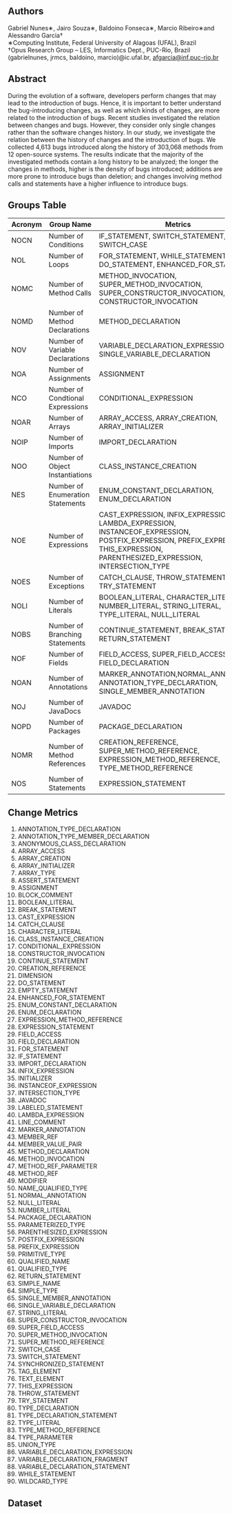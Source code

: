 ## Authors
Gabriel Nunes∗, Jairo Souza∗, Baldoino Fonseca∗, Marcio Ribeiro∗and Alessandro Garcia†\
∗Computing Institute, Federal University of Alagoas (UFAL), Brazil\
†Opus Research Group – LES, Informatics Dept., PUC-Rio, Brazil\
(gabrielnunes, jrmcs, baldoino, marcio)@ic.ufal.br, afgarcia@inf.puc-rio.br

## Abstract

During the evolution of a software, developers perform changes that may lead to the introduction of bugs. Hence, it is important to better understand the bug-introducing changes, as well as which kinds of changes, are more related to the introduction of bugs. Recent studies investigated the relation between changes and bugs. However, they consider only single changes rather than the software changes history. In our study, we investigate the relation between the history of changes and the introduction of bugs. We collected 4,613 bugs introduced along the history of 303,068 methods from 12 open-source systems. The results indicate that the majority of the investigated methods contain a long history to be analyzed; the longer the changes in methods, higher is the density of bugs introduced; additions are more prone to introduce bugs than deletion; and changes involving method calls and statements have a higher influence to introduce bugs. 


## Groups Table

| Acronym  | Group Name                       | Metrics                         |  
|-------------------|----------------------------------|----------------------------------|
| NOCN              | Number of Conditions             | IF_STATEMENT, SWITCH_STATEMENT, SWITCH_CASE                  | 
| NOL               | Number of Loops                | FOR_STATEMENT, WHILE_STATEMENT, DO_STATEMENT, ENHANCED_FOR_STATEMENT | 
| NOMC              | Number of Method Calls           | METHOD_INVOCATION, SUPER_METHOD_INVOCATION, SUPER_CONSTRUCTOR_INVOCATION, CONSTRUCTOR_INVOCATION   |     
| NOMD              | Number of Method Declarations    | METHOD_DECLARATION              | 
| NOV               | Number of Variable Declarations  | VARIABLE_DECLARATION_EXPRESSION, SINGLE_VARIABLE_DECLARATION |       
| NOA               | Number of Assignments            | ASSIGNMENT                      | 
| NCO               | Number of Condtional Expressions | CONDITIONAL_EXPRESSION          |                              
| NOAR              | Number of Arrays                 | ARRAY_ACCESS, ARRAY_CREATION, ARRAY_INITIALIZER |   
| NOIP              | Number of Imports                | IMPORT_DECLARATION              |                                     
| NOO               | Number of Object Instantiations  | CLASS_INSTANCE_CREATION         |                              
| NES               | Number of Enumeration Statements | ENUM_CONSTANT_DECLARATION, ENUM_DECLARATION            |     
| NOE               | Number of Expressions            | CAST_EXPRESSION, INFIX_EXPRESSION, LAMBDA_EXPRESSION, INSTANCEOF_EXPRESSION, POSTFIX_EXPRESSION, PREFIX_EXPRESSION, THIS_EXPRESSION, PARENTHESIZED_EXPRESSION, INTERSECTION_TYPE |
| NOES              | Number of Exceptions             | CATCH_CLAUSE, THROW_STATEMENT, TRY_STATEMENT                |    
| NOLI              | Number of Literals               | BOOLEAN_LITERAL, CHARACTER_LITERAL, NUMBER_LITERAL, STRING_LITERAL, TYPE_LITERAL, NULL_LITERAL      |  
| NOBS              | Number of Branching Statements   | CONTINUE_STATEMENT, BREAK_STATEMENT, RETURN_STATEMENT          |  
| NOF               | Number of Fields                 | FIELD_ACCESS, SUPER_FIELD_ACCESS, FIELD_DECLARATION            | 
| NOAN              | Number of Annotations            | MARKER_ANNOTATION,NORMAL_ANNOTATION, ANNOTATION_TYPE_DECLARATION, SINGLE_MEMBER_ANNOTATION |             
| NOJ               | Number of JavaDocs               | JAVADOC              |      
| NOPD              | Number of Packages               | PACKAGE_DECLARATION  |        
| NOMR              | Number of Method References      | CREATION_REFERENCE, SUPER_METHOD_REFERENCE, EXPRESSION_METHOD_REFERENCE, TYPE_METHOD_REFERENCE     |
| NOS               | Number of Statements             | EXPRESSION_STATEMENT            |       

## Change Metrics

1. ANNOTATION_TYPE_DECLARATION        
2. ANNOTATION_TYPE_MEMBER_DECLARATION 
3. ANONYMOUS_CLASS_DECLARATION
4. ARRAY_ACCESS
5. ARRAY_CREATION
6. ARRAY_INITIALIZER
7. ARRAY_TYPE
8. ASSERT_STATEMENT
9. ASSIGNMENT
10. BLOCK_COMMENT
11. BOOLEAN_LITERAL
12. BREAK_STATEMENT
13. CAST_EXPRESSION
14. CATCH_CLAUSE
15. CHARACTER_LITERAL
16. CLASS_INSTANCE_CREATION
17. CONDITIONAL_EXPRESSION
18. CONSTRUCTOR_INVOCATION
19. CONTINUE_STATEMENT
20. CREATION_REFERENCE
21. DIMENSION
22. DO_STATEMENT
23. EMPTY_STATEMENT
24. ENHANCED_FOR_STATEMENT
25. ENUM_CONSTANT_DECLARATION
26. ENUM_DECLARATION
27. EXPRESSION_METHOD_REFERENCE
28. EXPRESSION_STATEMENT
29. FIELD_ACCESS
30. FIELD_DECLARATION
31. FOR_STATEMENT
32. IF_STATEMENT
33. IMPORT_DECLARATION
34. INFIX_EXPRESSION
35. INITIALIZER
36. INSTANCEOF_EXPRESSION
37. INTERSECTION_TYPE
38. JAVADOC
39. LABELED_STATEMENT
40. LAMBDA_EXPRESSION
41. LINE_COMMENT
42. MARKER_ANNOTATION
43. MEMBER_REF
44. MEMBER_VALUE_PAIR
45. METHOD_DECLARATION
47. METHOD_INVOCATION
48. METHOD_REF_PARAMETER
49. METHOD_REF
50. MODIFIER
51. NAME_QUALIFIED_TYPE
52. NORMAL_ANNOTATION
53. NULL_LITERAL
54. NUMBER_LITERAL
55. PACKAGE_DECLARATION
56. PARAMETERIZED_TYPE
57. PARENTHESIZED_EXPRESSION
58. POSTFIX_EXPRESSION
59. PREFIX_EXPRESSION
60. PRIMITIVE_TYPE
61. QUALIFIED_NAME
62. QUALIFIED_TYPE
63. RETURN_STATEMENT
64. SIMPLE_NAME
65. SIMPLE_TYPE
66. SINGLE_MEMBER_ANNOTATION
67. SINGLE_VARIABLE_DECLARATION
68. STRING_LITERAL
69. SUPER_CONSTRUCTOR_INVOCATION
70. SUPER_FIELD_ACCESS
71. SUPER_METHOD_INVOCATION
72. SUPER_METHOD_REFERENCE
73. SWITCH_CASE
74. SWITCH_STATEMENT
75. SYNCHRONIZED_STATEMENT
76. TAG_ELEMENT
77. TEXT_ELEMENT
78. THIS_EXPRESSION
79. THROW_STATEMENT
80. TRY_STATEMENT
81. TYPE_DECLARATION
82. TYPE_DECLARATION_STATEMENT
83. TYPE_LITERAL
84. TYPE_METHOD_REFERENCE
85. TYPE_PARAMETER
86. UNION_TYPE
87. VARIABLE_DECLARATION_EXPRESSION
88. VARIABLE_DECLARATION_FRAGMENT
89. VARIABLE_DECLARATION_STATEMENT
90. WHILE_STATEMENT
91. WILDCARD_TYPE


## Dataset
